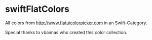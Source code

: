 # swiftFlatColors

All colors from http://www.flatuicolorpicker.com in an Swift-Category.

Special thanks to vbaimas who created this color collection.

